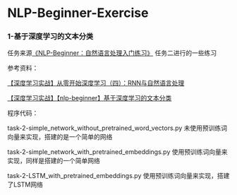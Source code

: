 # NLP-Beginner-Exercise

### 1-基于深度学习的文本分类

任务来源[《NLP-Beginner：自然语言处理入门练习》](https://github.com/FudanNLP/nlp-beginner) 任务二进行的一些练习

参考资料：

[【深度学习实战】从零开始深度学习（四）：RNN与自然语言处理](https://blog.csdn.net/Jenny_oxaza/article/details/105708083)

[【深度学习实战】【nlp-beginner】基于深度学习的文本分类](https://blog.csdn.net/Jenny_oxaza/article/details/105819311)

程序代码：

task-2-simple_network_without_pretrained_word_vectors.py 未使用预训练词向量来实现，搭建的是一个简单的网络

task-2-simple_network_with_pretrained_embeddings.py 使用预训练词向量来实现，同样是搭建的一个简单网络

task-2-LSTM_with_pretrained_embeddings.py 使用预训练词向量来实现，搭建了LSTM网络

